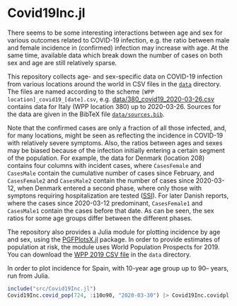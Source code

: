 # Covid19Inc.jl

There seems to be some interesting interactions between age and sex
for various outcomes related to COVID-19 infection, e.g. the
ratio between male and female incidence in (confirmed) infection
may increase with age. At the same time, available data which break
down the number of cases on both sex and age are still relatively
sparse.

This repository collects age- and sex-specific data on COVID-19
infection from various locations around the world in CSV files
in the [`data`](https://github.com/klpn/Covid19Inc.jl/blob/master/data) directory.
The files are named according to the scheme `[WPP location]_covid19_[date].csv`,
e.g. [data/380_covid19_2020-03-26.csv](https://github.com/klpn/Covid19Inc.jl/blob/master/data/380_covid19_2020-03-26.csv)
contains data for Italy (WPP location 380) up to 2020-03-26.
Sources for the data are given in the
BibTeX file [`data/sources.bib`](https://github.com/klpn/Covid19Inc.jl/blob/master/data/sources.bib).

Note that the confirmed cases are only a fraction of all those
infected, and, for many locations, might be seen as reflecting the
incidence in COVID-19 with relatively severe symptoms. Also, the
ratios between ages and sexes may be biased because of the infection
initially entering a certain segment of the population. For example,
the data for Denmark (location 208) contains four columns with
incident cases, where `CasesFemale` and `CasesMale` contain the
cumulative number of cases since February, and `CasesFemale2` and
`CasesMale2` contain the number of cases since 2020-03-12, when
Denmark entered a second phase, where only those with symptons
requiring hospitalization are tested
([SSI](https://www.ssi.dk/aktuelt/sygdomsudbrud/coronavirus/covid-19-i-danmark-epidemiologisk-overvaagningsrapport)). For later Danish reports, where the cases since 2020-03-12 predominant, `CasesFemale1` and `CasesMale1` contain the cases before that date.
As can be seen, the sex ratios for some age groups differ between the
different phases.

The repository also provides a Julia module for plotting incidence by
age and sex, using the [PGFPlotsX.jl](https://github.com/KristofferC/PGFPlotsX.jl)
package. In order to provide
estimates of population at risk, the module uses World Population
Prospects for 2019. You can download the 
[WPP 2019 CSV file](https://population.un.org/wpp/Download/Files/1_Indicators%20(Standard)/CSV_FILES/WPP2019_PopulationByAgeSex_Medium.csv) in the `data` directory.

In order to plot incidence for Spain, with
10-year age group up to 90– years, run from Julia.

```julia
include("src/Covid19Inc.jl")
Covid19Inc.covid_pop(724, :i10o90, "2020-03-30") |> Covid19Inc.covidpl
```


